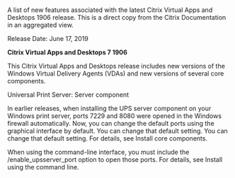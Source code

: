 # 

A list of new features associated with the latest Citrix Virtual Apps and Desktops 1906 release. This is a direct copy from the Citrix Documentation in an aggregated view.

Release Date: June 17, 2019

**Citrix Virtual Apps and Desktops 7 1906**

This Citrix Virtual Apps and Desktops release includes new versions of the Windows Virtual Delivery Agents (VDAs) and new versions of several core components.

Universal Print Server: Server component

In earlier releases, when installing the UPS server component on your Windows print server, ports 7229 and 8080 were opened in the Windows firewall automatically. Now, you can change the default ports using the graphical interface by default. You can change that default setting. You can change that default setting. For details, see Install core components.

When using the command-line interface, you must include the /enable_upsserver_port option to open those ports. For details, see Install using the command line.


